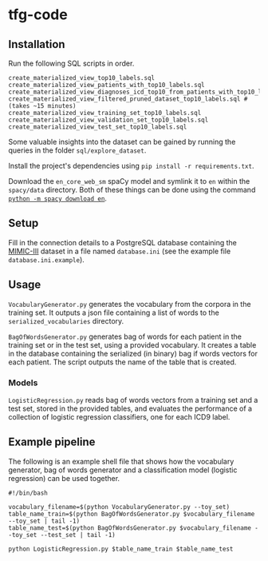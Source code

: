 # tfg-code

## Installation

Run the following SQL scripts in order.

```
create_materialized_view_top10_labels.sql
create_materialized_view_patients_with_top10_labels.sql
create_materialized_view_diagnoses_icd_top10_from_patients_with_top10_labels.sql
create_materialized_view_filtered_pruned_dataset_top10_labels.sql #  (takes ~15 minutes)
create_materialized_view_training_set_top10_labels.sql
create_materialized_view_validation_set_top10_labels.sql
create_materialized_view_test_set_top10_labels.sql
```

Some valuable insights into the dataset can be gained by running the queries in the folder `sql/explore_dataset`.

Install the project's dependencies using `pip install -r requirements.txt`.

Download the `en_core_web_sm` spaCy model and symlink it to `en` within the `spacy/data` directory. Both of these things
can be done using the command [`python -m spacy download en`](https://spacy.io/models/).

## Setup

Fill in the connection details to a PostgreSQL database containing the [MIMIC-III](https://mimic.physionet.org/) dataset
in a file named `database.ini` (see the example file `database.ini.example`).

## Usage

`VocabularyGenerator.py` generates the vocabulary from the corpora in the training set. It outputs a json file containing
a list of words to the `serialized_vocabularies` directory.

`BagOfWordsGenerator.py` generates bag of words for each patient in the training set or in the test set, using a provided
vocabulary. It creates a table in the database containing the serialized (in binary) bag if words vectors for each patient.
The script outputs the name of the table that is created.

### Models

`LogisticRegression.py` reads bag of words vectors from a training set and a test set, stored in the provided tables,
and evaluates the performance of a collection of logistic regression classifiers, one for each ICD9 label.

## Example pipeline

The following is an example shell file that shows how the vocabulary generator, bag of words generator and a
classification model (logistic regression) can be used together.

```
#!/bin/bash

vocabulary_filename=$(python VocabularyGenerator.py --toy_set)
table_name_train=$(python BagOfWordsGenerator.py $vocabulary_filename --toy_set | tail -1)
table_name_test=$(python BagOfWordsGenerator.py $vocabulary_filename --toy_set --test_set | tail -1)

python LogisticRegression.py $table_name_train $table_name_test

```